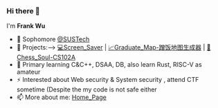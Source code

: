 ### Hi there 👋

I'm **Frank Wu**  


- 🌱 Sophomore [@SUSTech](https://www.sustech.edu.cn/)  
- 🔭 Projects:-->
[💻Screen_Saver](https://github.com/GhostFrankWu/Screen_saver-My_vegetables_exploded)  | [📈Graduate_Map-蹭饭地图生成器](https://www.bilibili.com/video/BV15h411d7Cf/) |  [👾Chess_Soul-CS102A](https://github.com/GhostFrankWu/SUSTech_CS102A_Project_2019Froject_2019F)  
- 🤔 Primary learning C&C++, DSAA, DB, also learn Rust, RISC-V as amateur   
- ⚡ Interested about Web security & System security , attend CTF sometime (Despite the my code is not safe either  
- 📫 More about me: [Home_Page](http://106.52.237.196/)  
### 
<!-- [![Github stats](https://github-readme-stats.vercel.app/api?username=ghostfrankwu&hide_rank=true&show_icons=true&count_private=true)](https://github.com/anuraghazra/github-readme-stats) -->
